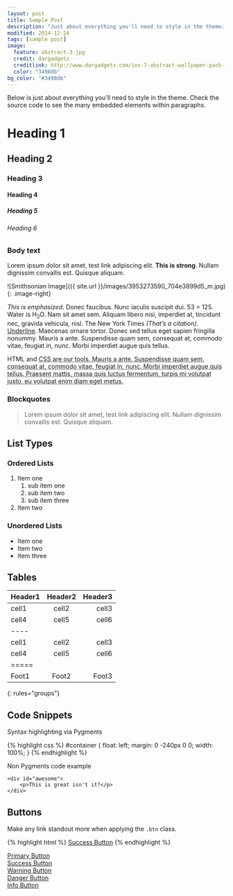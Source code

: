 ```yaml
---
layout: post
title: Sample Post
description: "Just about everything you'll need to style in the theme: headings, paragraphs, blockquotes, tables, code blocks, and more."
modified: 2014-12-24
tags: [sample post]
image:
  feature: abstract-3.jpg
  credit: dargadgetz
  creditlink: http://www.dargadgetz.com/ios-7-abstract-wallpaper-pack-for-iphone-5-and-ipod-touch-retina/
  color: "3498db"
bg_color: "#3498db"
---
```


Below is just about everything you'll need to style in the theme. Check the source code to see the many embedded elements within paragraphs.

# Heading 1

## Heading 2

### Heading 3

#### Heading 4

##### Heading 5

###### Heading 6

### Body text

Lorem ipsum dolor sit amet, test link adipiscing elit. **This is strong**. Nullam dignissim convallis est. Quisque aliquam.

![Smithsonian Image]({{ site.url }}/images/3953273590_704e3899d5_m.jpg)
{: .image-right}

*This is emphasized*. Donec faucibus. Nunc iaculis suscipit dui. 53 = 125. Water is H<sub>2</sub>O. Nam sit amet sem. Aliquam libero nisi, imperdiet at, tincidunt nec, gravida vehicula, nisl. The New York Times <cite>(That’s a citation)</cite>. <u>Underline</u>. Maecenas ornare tortor. Donec sed tellus eget sapien fringilla nonummy. Mauris a ante. Suspendisse quam sem, consequat at, commodo vitae, feugiat in, nunc. Morbi imperdiet augue quis tellus.

HTML and <abbr title="cascading stylesheets">CSS<abbr> are our tools. Mauris a ante. Suspendisse quam sem, consequat at, commodo vitae, feugiat in, nunc. Morbi imperdiet augue quis tellus. Praesent mattis, massa quis luctus fermentum, turpis mi volutpat justo, eu volutpat enim diam eget metus.

### Blockquotes

> Lorem ipsum dolor sit amet, test link adipiscing elit. Nullam dignissim convallis est. Quisque aliquam.

## List Types

### Ordered Lists

1. Item one
   1. sub item one
   2. sub item two
   3. sub item three
2. Item two

### Unordered Lists

* Item one
* Item two
* Item three

## Tables

| Header1 | Header2 | Header3 |
|:--------|:-------:|--------:|
| cell1   | cell2   | cell3   |
| cell4   | cell5   | cell6   |
|----
| cell1   | cell2   | cell3   |
| cell4   | cell5   | cell6   |
|=====
| Foot1   | Foot2   | Foot3
{: rules="groups"}

## Code Snippets

Syntax highlighting via Pygments

{% highlight css %}
#container {
  float: left;
  margin: 0 -240px 0 0;
  width: 100%;
}
{% endhighlight %}

Non Pygments code example

    <div id="awesome">
        <p>This is great isn't it?</p>
    </div>

## Buttons

Make any link standout more when applying the `.btn` class.

{% highlight html %}
<a href="#" class="btn btn-success">Success Button</a>
{% endhighlight %}

<div markdown="0"><a href="#" class="btn">Primary Button</a></div>
<div markdown="0"><a href="#" class="btn btn-success">Success Button</a></div>
<div markdown="0"><a href="#" class="btn btn-warning">Warning Button</a></div>
<div markdown="0"><a href="#" class="btn btn-danger">Danger Button</a></div>
<div markdown="0"><a href="#" class="btn btn-info">Info Button</a></div>
